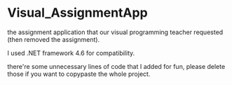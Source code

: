 # Visual_AssignmentApp
the assignment application that our visual programming teacher requested (then removed the assignment).

I used .NET framework 4.6 for compatibility.

there're some unnecessary lines of code that I added for fun, please delete those if you want to copypaste the whole project.
